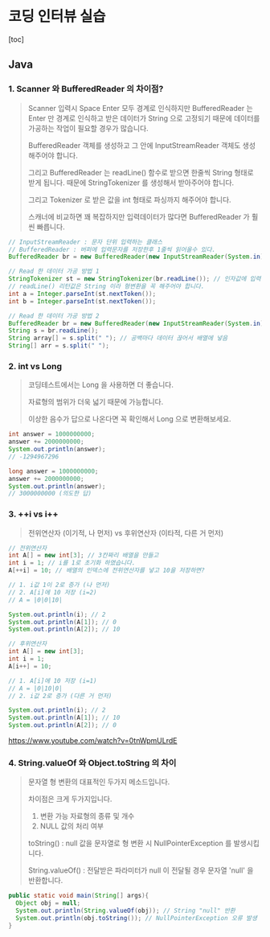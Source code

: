 # 코딩 인터뷰 실습

[toc]

## Java

### 1. Scanner 와 BufferedReader 의 차이점?

> Scanner 입력시 Space Enter 모두 경계로 인식하지만 BufferedReader 는 Enter 만 경계로 인식하고 받은 데이터가 String 으로 고정되기 때문에 데이터를 가공하는 작업이 필요할 경우가 많습니다.
>
> BufferedReader 객체를 생성하고 그 안에  InputStreamReader 객체도 생성해주어야 합니다. 
>
> 그리고 BufferedReader 는 readLine() 함수로 받으면 한줄씩 String 형태로 받게 됩니다.  때문에 StringTokenizer 를 생성해서 받아주어야 합니다. 
>
> 그리고 Tokenizer 로 받은 값을 int 형태로 파싱까지 해주어야 합니다. 
>
> 스캐너에 비교하면 꽤 복잡하지만  입력데이터가 많다면 BufferedReader 가 훨씬 빠릅니다.



```java
// InputStreamReader : 문자 단위 입력하는 클래스
// BufferedReader : 버퍼에 입력문자를 저장한후 1줄씩 읽어올수 있다.
BufferedReader br = new BufferedReader(new InputStreamReader(System.in));

// Read 한 데이터 가공 방법 1
StringTokenizer st = new StringTokenizer(br.readLine()); // 인자값에 입력 문자열 넣기
// readLine() 리턴값은 String 이라 형변환을 꼭 해주어야 합니다.
int a = Integer.parseInt(st.nextToken());
int b = Integer.parseInt(st.nextToken());

// Read 한 데이터 가공 방법 2
BufferedReader br = new BufferedReader(new InputStreamReader(System.in));
String s = br.readLine();
String array[] = s.split(" "); // 공백마다 데이터 끊어서 배열에 넣음
String[] arr = s.split(" ");
```





### 2. int vs Long

> 코딩테스트에서는 Long 을 사용하면 더 좋습니다.
>
> 자료형의 범위가 더욱 넓기 때문에 가능합니다.
>
> 이상한 음수가 답으로 나온다면 꼭 확인해서 Long 으로 변환해보세요.



```java
int answer = 1000000000;
answer += 2000000000;
System.out.println(answer);
// -1294967296

long answer = 1000000000;
answer += 2000000000;
System.out.println(answer);
// 3000000000 (의도한 답)
```





### 3. ++i vs i++

> 전위연산자 (이기적, 나 먼저) vs 후위연산자 (이타적, 다른 거 먼저)

```java
// 전위연산자
int A[] = new int[3]; // 3칸짜리 배열을 만들고
int i = 1; // i를 1로 초기화 하였습니다. 
A[++i] = 10; // 배열의 인덱스에 전위연산자를 넣고 10을 저장하면?

// 1. i값 1이 2로 증가 (나 먼저)
// 2. A[i]에 10 저장 (i=2)
// A = |0|0|10|

System.out.println(i); // 2
System.out.println(A[1]); // 0
System.out.println(A[2]); // 10
```

```java
// 후위연산자
int A[] = new int[3];
int i = 1;
A[i++] = 10;

// 1. A[i]에 10 저장 (i=1)
// A = |0|10|0|
// 2. i값 2로 증가 (다른 거 먼저)

System.out.println(i); // 2
System.out.println(A[1]); // 10
System.out.println(A[2]); // 0

```





https://www.youtube.com/watch?v=0tnWpmULrdE







### 4. String.valueOf 와 Object.toString 의 차이

> 문자열 형 변환의 대표적인 두가지 메소드입니다.
>
> 차이점은 크게 두가지입니다.
>
> 1. 변환 가능 자료형의 종류 및 개수
> 2. NULL 값의 처리 여부
>
> toString() : null 값을 문자열로 형 변환 시 NullPointerException 를 발생시킵니다. 
>
> String.valueOf() : 전달받은 파라미터가 null 이 전달될 경우 문자열 'null' 을 반환합니다.

```java
public static void main(String[] args){
  Object obj = null;
  System.out.println(String.valueOf(obj)); // String "null" 반환
  System.out.println(obj.toString()); // NullPointerException 오류 발생 
}
```








